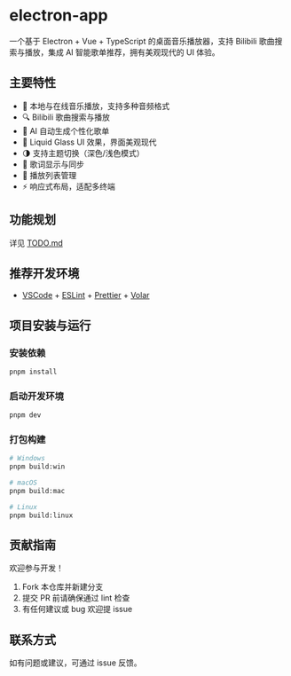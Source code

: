# electron-app

一个基于 Electron + Vue + TypeScript 的桌面音乐播放器，支持 Bilibili 歌曲搜索与播放，集成 AI 智能歌单推荐，拥有美观现代的 UI 体验。

## 主要特性

- 🎵 本地与在线音乐播放，支持多种音频格式
- 🔍 Bilibili 歌曲搜索与播放
- 🧠 AI 自动生成个性化歌单
- 💎 Liquid Glass UI 效果，界面美观现代
- 🌗 支持主题切换（深色/浅色模式）
- 🎼 歌词显示与同步
- 📃 播放列表管理
- ⚡ 响应式布局，适配多终端

## 功能规划

详见 [TODO.md](./TODO.md)

## 推荐开发环境

- [VSCode](https://code.visualstudio.com/) + [ESLint](https://marketplace.visualstudio.com/items?itemName=dbaeumer.vscode-eslint) + [Prettier](https://marketplace.visualstudio.com/items?itemName=esbenp.prettier-vscode) + [Volar](https://marketplace.visualstudio.com/items?itemName=Vue.volar)

## 项目安装与运行

### 安装依赖

```bash
pnpm install
```

### 启动开发环境

```bash
pnpm dev
```

### 打包构建

```bash
# Windows
pnpm build:win

# macOS
pnpm build:mac

# Linux
pnpm build:linux
```

## 贡献指南

欢迎参与开发！

1. Fork 本仓库并新建分支
2. 提交 PR 前请确保通过 lint 检查
3. 有任何建议或 bug 欢迎提 issue

## 联系方式

如有问题或建议，可通过 issue 反馈。
